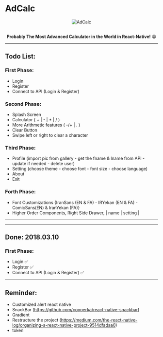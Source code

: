 # AdCalc
<div align="center">
<img align="middle" src="https://raw.githubusercontent.com/MohamadKh75/AdCalc/master/__others/AdCalc.png" alt="AdCalc">
<br><br>
  
  
<strong>Probably The Most Advanced Calculator in the World in React-Native!</strong> :grin:
</div>

---

## Todo List:
### First Phase:
* Login
* Register
* Connect to API (Login & Register)

### Second Phase:
* Splash Screen
* Calculator ( + | - | * | / )
* More Arithmetic features ( -/+ | . )
* Clear Button
* Swipe left or right to clear a character

### Third Phase:
* Profile (import pic from gallery - get the fname & lname from API - update if needed - delete user)
* Setting (choose theme - choose font - font size - choose language)
* About
* Exit

### Forth Phase:
* Font Customizations {IranSans (EN & FA) - IRYekan (EN & FA) - ComicSans(EN) & IranYekan (FA)}
* Higher Order Components, Right Side Drawer,   |   name   | setting |

---
---

## Done: 2018.03.10
### First Phase:
* Login :white_check_mark:
* Register  :white_check_mark:
* Connect to API (Login & Register) :white_check_mark:

---

## Reminder:
* Customized alert react native
* SnackBar (https://github.com/cooperka/react-native-snackbar)
* Gradient
* Restructure the project (https://medium.com/the-react-native-log/organizing-a-react-native-project-9514dfadaa0)
* token
